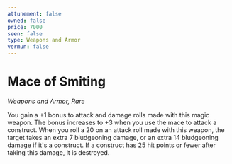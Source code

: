 ```yaml
---
attunement: false
owned: false
price: 7000
seen: false
type: Weapons and Armor
vermun: false
---
```

# Mace of Smiting

*Weapons and Armor, Rare*

You gain a +1 bonus to attack and damage rolls made with this magic weapon. The bonus increases to +3 when you use the mace to attack a construct. When you roll a 20 on an attack roll made with this weapon, the target takes an extra 7 bludgeoning damage, or an extra 14 bludgeoning damage if it's a construct. If a construct has 25 hit points or fewer after taking this damage, it is destroyed.